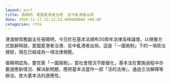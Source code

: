 ```yaml
---
layout: post
title: 張曉明：愛國愛港者治港  反中亂港者出局
date: 2020-11-17 22:12:53.000000000 +08:00
categories: rthk
---
```


港澳辦常務副主任張曉明，今日於在基本法頒布30周年法律高峰論壇，以視像方式致辭時說，愛國愛港者治港、反中亂港者出局，這是「一國兩制」下的一項政治規矩，現在已經成為一項法律規範。

張曉明認為，要完善「一國兩制」，當社會情況不斷變化，基本法在實施過程中亦要適應新情況、解決新問題，應把基本法當作一部「活的法律」，通過立法解釋等辦法，放大基本法的適應性。
